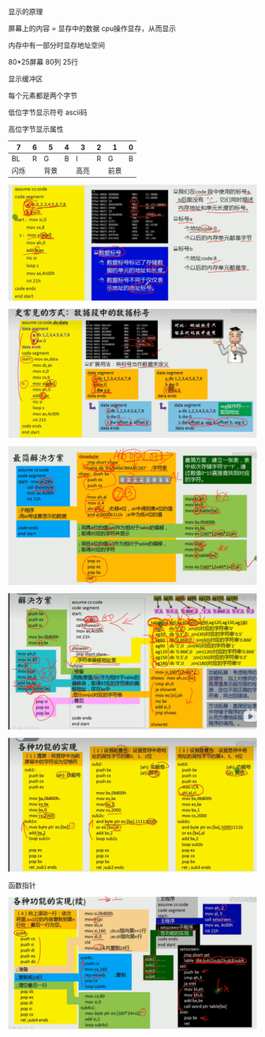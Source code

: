 显示的原理

屏幕上的内容 = 显存中的数据 cpu操作显存，从而显示

内存中有一部分时显存地址空间

80*25屏幕 80列 25行

显示缓冲区

每个元素都是两个字节

低位字节显示符号 ascii码

高位字节显示属性

| 7    | 6    | 5    | 4    | 3    | 2    | 1    | 0    |
| ---- | ---- | ---- | ---- | ---- | ---- | ---- | ---- |
| BL   | R    | G    | B    | I    | R    | G    | B    |
| 闪烁 |      | 背景 |      | 高亮 |      | 前景 |      |



![image-20240506152823143](img/image-20240506152823143.png)



![image-20240506153640465](img/image-20240506153640465.png)

![image-20240506154425205](img/image-20240506154425205.png)



![image-20240506154745000](img/image-20240506154745000.png)







![image-20240506155519726](img/image-20240506155519726.png)

函数指针

![image-20240506155445346](img/image-20240506155445346.png)
